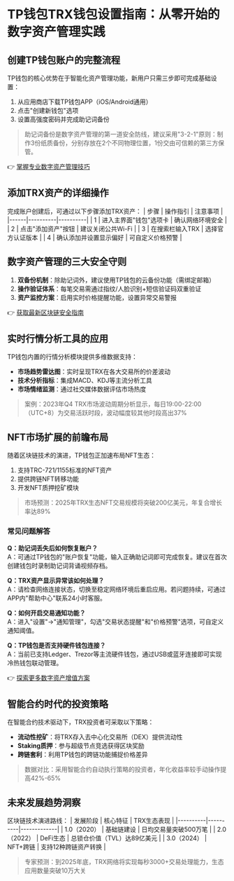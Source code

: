# TP钱包TRX钱包设置指南：从零开始的数字资产管理实践

## 创建TP钱包账户的完整流程

TP钱包的核心优势在于智能化资产管理功能，新用户只需三步即可完成基础设置：
1. 从应用商店下载TP钱包APP（iOS/Android通用）
2. 点击"创建新钱包"选项
3. 设置高强度密码并完成助记词备份

> 助记词备份是数字资产管理的第一道安全防线，建议采用"3-2-1"原则：制作3份纸质备份，分别存放在2个不同物理位置，1份交由可信赖的第三方保管。

👉 [掌握专业数字资产管理技巧](https://bit.ly/okx_welcome)

## 添加TRX资产的详细操作

完成账户创建后，可通过以下步骤添加TRX资产：
| 步骤 | 操作指引 | 注意事项 |
|------|----------|----------|
| 1 | 进入主界面"钱包"选项卡 | 确认网络环境安全 |
| 2 | 点击"添加资产"按钮 | 建议关闭公共Wi-Fi |
| 3 | 在搜索栏输入TRX | 选择官方认证版本 |
| 4 | 确认添加并设置显示偏好 | 可自定义价格预警 |

## 数字资产管理的三大安全守则

1. **双备份机制**：除助记词外，建议使用TP钱包的云备份功能（需绑定邮箱）
2. **操作验证体系**：每笔交易需通过指纹/人脸识别+短信验证码双重验证
3. **资产监控方案**：启用实时价格提醒功能，设置异常交易警报

👉 [获取最新区块链安全指南](https://bit.ly/okx_welcome)

## 实时行情分析工具的应用

TP钱包内置的行情分析模块提供多维数据支持：
- **市场趋势雷达图**：实时呈现TRX在各大交易所的价差波动
- **技术分析指标**：集成MACD、KDJ等主流分析工具
- **市场情绪监测**：通过社交媒体数据评估市场热度

> 案例：2023年Q4 TRX市场波动周期分析显示，每日19:00-22:00（UTC+8）为交易活跃时段，波动幅度较其他时段高出37%

## NFT市场扩展的前瞻布局

随着区块链技术的演进，TP钱包正加速布局NFT生态：
1. 支持TRC-721/1155标准的NFT资产
2. 提供跨链NFT转移功能
3. 开发NFT质押挖矿模块

> 市场预测：2025年TRX生态NFT交易规模将突破200亿美元，年复合增长率达89%

### 常见问题解答

**Q：助记词丢失后如何恢复账户？**  
A：可通过TP钱包的"账户恢复"功能，输入正确助记词即可完成恢复。建议在首次创建钱包时录制助记词背诵视频存档。

**Q：TRX资产显示异常该如何处理？**  
A：请检查网络连接状态，切换至稳定网络环境后重启应用。若问题持续，可通过APP内"帮助中心"联系24小时客服。

**Q：如何开启交易通知功能？**  
A：进入"设置"->"通知管理"，勾选"交易状态提醒"和"价格预警"选项，可自定义通知阈值。

**Q：TP钱包是否支持硬件钱包连接？**  
A：当前已支持Ledger、Trezor等主流硬件钱包，通过USB或蓝牙连接即可实现冷热钱包联动管理。

👉 [探索更多数字资产增值方案](https://bit.ly/okx_welcome)

## 智能合约时代的投资策略

在智能合约技术驱动下，TRX投资者可采取以下策略：
- **流动性挖矿**：将TRX存入去中心化交易所（DEX）提供流动性
- **Staking质押**：参与超级节点竞选获得区块奖励
- **跨链套利**：利用TP钱包的跨链功能捕捉价格差异

> 数据对比：采用智能合约自动执行策略的投资者，年化收益率较手动操作提高42%-65%

## 未来发展趋势洞察

区块链技术演进路线：
| 发展阶段 | 核心特征 | TRX生态表现 |
|----------|----------|-------------|
| 1.0（2020） | 基础链建设 | 日均交易量突破500万笔 |
| 2.0（2022） | DeFi生态 | 总锁仓价值（TVL）达89亿美元 |
| 3.0（2024） | NFT+跨链 | 支持12种跨链资产转换 |

> 专家预测：到2025年底，TRX网络将实现每秒3000+交易处理能力，生态应用数量突破10万大关
